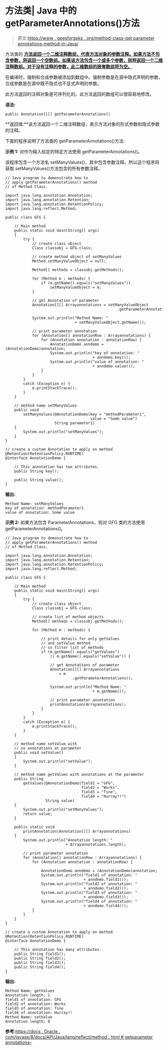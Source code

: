 # 方法类| Java 中的 getParameterAnnotations()方法

> 原文:[https://www . geesforgeks . org/method-class-get parameter annotations-method-in-Java/](https://www.geeksforgeeks.org/method-class-getparameterannotations-method-in-java/)

方法类的 **[方法返回一个二维注释数组，代表方法对象的参数注释。如果方法不包含参数，将返回一个空数组。如果该方法包含一个或多个参数，则将返回一个二维注释数组。对于没有注释的参数，此二维数组的嵌套数组将为空。](https://www.geeksforgeeks.org/reflection-in-java/)**

在编译时，强制和合成参数被添加到数组中。强制参数是在源中隐式声明的参数，合成参数是在源中既不隐式也不显式声明的参数。

此方法返回的注释对象是可序列化的。此方法返回的数组可以很容易地修改。

**语法:**

```
public Annotation[][] getParameterAnnotations()
```

**返回值:**该方法返回一个二维注释数组，表示方法对象的形式参数和隐式参数的注释。

下面的程序说明了方法类的 getParameterAnnotations()方法:

**示例 1:** 对作为输入给定的特定方法使用 getParameterAnnotations()。

该程序包含一个方法名 setManyValues()，其中包含参数注释。所以这个程序将获取 setManyValues()方法包含的所有参数注释。

```
// Java program to demonstrate how to
// apply getParameterAnnotations() method
// of Method Class.

import java.lang.annotation.Annotation;
import java.lang.annotation.Retention;
import java.lang.annotation.RetentionPolicy;
import java.lang.reflect.Method;

public class GFG {

    // Main method
    public static void main(String[] args)
    {
        try {
            // create class object
            Class classobj = GFG.class;

            // create method object of setManyValues
            Method setManyValueObject = null;

            Method[] methods = classobj.getMethods();

            for (Method m : methods) {
                if (m.getName().equals("setManyValues"))
                    setManyValueObject = m;
            }

            // get Annotation of parameter
            Annotation[][] Arrayannotations = setManyValueObject
                                                  .getParameterAnnotations();

            System.out.println("Method Name: "
                               + setManyValueObject.getName());

            // print parameter annotation
            for (Annotation[] annotationRow : Arrayannotations) {
                for (Annotation annotation : annotationRow) {
                    AnnotationDemo anndemo = (AnnotationDemo)annotation;
                    System.out.println("key of annotation: "
                                       + anndemo.key());
                    System.out.println("value of annotation: "
                                       + anndemo.value());
                }
            }
        }
        catch (Exception e) {
            e.printStackTrace();
        }
    }

    // method name setManyValues
    public void
        setManyValues(@AnnotationDemo(key = "methodParameter1",
                                      value = "Some value")
                      String parameter1)
    {
        System.out.println("setManyValues");
    }
}

// create a custom Annotation to apply on method
@Retention(RetentionPolicy.RUNTIME)
@interface AnnotationDemo {

    // This annotation has two attributes.
    public String key();

    public String value();
}
```

**输出:**

```
Method Name: setManyValues
key of annotation: methodParameter1
value of annotation: Some value

```

**示例 2:** 如果方法包含 ParameterAnnotations，则对 GFG 类的方法使用 getParameterAnnotations()。

```
// Java program to demonstrate how to
// apply getParameterAnnotations() method
// of Method Class.

import java.lang.annotation.Annotation;
import java.lang.annotation.Retention;
import java.lang.annotation.RetentionPolicy;
import java.lang.reflect.Method;

public class GFG {

    // Main method
    public static void main(String[] args)
    {
        try {
            // create class object
            Class classobj = GFG.class;

            // create list of method objects
            Method[] methods = classobj.getMethods();

            for (Method m : methods) {

                // print details for only getValues
                // and setValue method
                // so filter list of methods
                if (m.getName().equals("getValues")
                    || m.getName().equals("setValue")) {

                    // get Annotations of parameter
                    Annotation[][] Arrayannotations
                        = m
                              .getParameterAnnotations();

                    System.out.println("Method Name: "
                                       + m.getName());

                    // print parameter annotation
                    printAnnotation(Arrayannotations);
                }
            }
        }
        catch (Exception e) {
            e.printStackTrace();
        }
    }

    // method name setValue with
    // no annotations at parameter
    public void setValue()
    {
        System.out.println("setValue");
    }

    // method name getValues with annotations at the parameter
    public String
        getValues(@AnnotationDemo(field1 = "GFG",
                                  field2 = "Works",
                                  field3 = "fine",
                                  field4 = "Hurray!!")
                  String value)
    {
        System.out.println("setManyValues");
        return value;
    }

    public static void
        printAnnotation(Annotation[][] Arrayannotations)
    {
        System.out.println("Annotation length: "
                           + Arrayannotations.length);

        // print parameter annotation
        for (Annotation[] annotationRow : Arrayannotations) {
            for (Annotation annotation : annotationRow) {

                AnnotationDemo anndemo = (AnnotationDemo)annotation;
                System.out.println("field1 of annotation: "
                                   + anndemo.field1());
                System.out.println("field2 of annotation: "
                                   + anndemo.field2());
                System.out.println("field3 of annotation: "
                                   + anndemo.field3());
                System.out.println("field4 of annotation: "
                                   + anndemo.field4());
            }
        }
    }
}

// create a custom Annotation to apply on method
@Retention(RetentionPolicy.RUNTIME)
@interface AnnotationDemo {

    // This annotation has many attributes.
    public String field1();
    public String field2();
    public String field3();
    public String field4();
}
```

**输出:**

```
Method Name: getValues
Annotation length: 1
field1 of annotation: GFG
field2 of annotation: Works
field3 of annotation: fine
field4 of annotation: Hurray!!
Method Name: setValue
Annotation length: 0

```

**参考:**[https://docs . Oracle . com/javase/8/docs/API/Java/lang/reflect/method . html # getparameter annotations–](https://docs.oracle.com/javase/8/docs/api/java/lang/reflect/Method.html#getParameterAnnotations--)